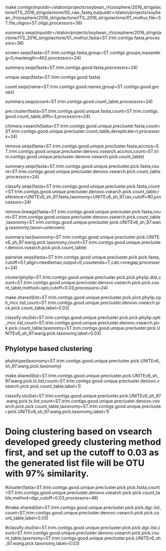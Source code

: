 make.contigs(inputdir=/staton/projects/soybean_rhizosphere/2016_strigolactone/ITS_2016_strigolactone/00_raw_fastq,outputdir=/staton/projects/soybean_rhizosphere/2016_strigolactone/ITS_2016_strigolactone/01_mothur,file=ST.file,oligos=ST.oligo,processors=36)

summary.seqs(inputdir=/staton/projects/soybean_rhizosphere/2016_strigolactone/ITS_2016_strigolactone/01_mothur,fasta=ST.trim.contigs.fasta,processors=36)

screen.seqs(fasta=ST.trim.contigs.fasta,group=ST.contigs.groups,maxambig=0,maxlength=462,processors=24)

summary.seqs(fasta=ST.trim.contigs.good.fasta,processors=24)

unique.seqs(fasta=ST.trim.contigs.good.fasta)

count.seqs(name=ST.trim.contigs.good.names,group=ST.contigs.good.groups)

summary.seqs(count=ST.trim.contigs.good.count_table,processors=24)

pre.cluster(fasta=ST.trim.contigs.good.unique.fasta,count=ST.trim.contigs.good.count_table,diffs=3,processors=24)

chimera.vsearch(fasta=ST.trim.contigs.good.unique.precluster.fasta,count=ST.trim.contigs.good.unique.precluster.count_table,dereplicate=t,processors=24)

remove.seqs(fasta=ST.trim.contigs.good.unique.precluster.fasta,accnos=ST.trim.contigs.good.unique.precluster.denovo.vsearch.accnos,count=ST.trim.contigs.good.unique.precluster.denovo.vsearch.pick.count_table)

summary.seqs(fasta=ST.trim.contigs.good.unique.precluster.pick.fasta,count=ST.trim.contigs.good.unique.precluster.denovo.vsearch.pick.count_table,processors=24)

classify.seqs(fasta=ST.trim.contigs.good.unique.precluster.pick.fasta,count=ST.trim.contigs.good.unique.precluster.denovo.vsearch.pick.count_table,reference=UNITEv6_sh_97.fasta,taxonomy=UNITEv6_sh_97.tax,cutoff=80,processors=24)

remove.lineage(fasta=ST.trim.contigs.good.unique.precluster.pick.fasta,count=ST.trim.contigs.good.unique.precluster.denovo.vsearch.pick.count_table,taxonomy=ST.trim.contigs.good.unique.precluster.pick.UNITEv6_sh_97.wang.taxonomy,taxon=unknown)

summary.tax(taxonomy=ST.trim.contigs.good.unique.precluster.pick.UNITEv6_sh_97.wang.pick.taxonomy,count=ST.trim.contigs.good.unique.precluster.denovo.vsearch.pick.pick.count_table)

pairwise.seqs(fasta=ST.trim.contigs.good.unique.precluster.pick.pick.fasta,cutoff=0.1,align=needleman,output=lt,countends=T,calc=onegap,processors=24)

cluster(phylip=ST.trim.contigs.good.unique.precluster.pick.pick.phylip.dist,count=ST.trim.contigs.good.unique.precluster.denovo.vsearch.pick.pick.count_table,method=opti,cutoff=0.03,processors=24)


make.shared(list=ST.trim.contigs.good.unique.precluster.pick.pick.phylip.opti_mcc.list,count=ST.trim.contigs.good.unique.precluster.denovo.vsearch.pick.pick.count_table,label=0.03)

classify.otu(list=ST.trim.contigs.good.unique.precluster.pick.pick.phylip.opti_mcc.list,count=ST.trim.contigs.good.unique.precluster.denovo.vsearch.pick.pick.count_table,taxonomy=ST.trim.contigs.good.unique.precluster.pick.UNITEv6_sh_97.wang.pick.taxonomy,label=0.03)

## Phylotype based clustering

phylotype(taxonomy=ST.trim.contigs.good.unique.precluster.pick.UNITEv6_sh_97.wang.pick.taxonomy)

make.shared(list=ST.trim.contigs.good.unique.precluster.pick.UNITEv6_sh_97.wang.pick.tx.list,count=ST.trim.contigs.good.unique.precluster.denovo.vsearch.pick.pick.count_table,label=1)

classify.otu(list=ST.trim.contigs.good.unique.precluster.pick.UNITEv6_sh_97.wang.pick.tx.list,count=ST.trim.contigs.good.unique.precluster.denovo.vsearch.pick.pick.count_table,taxonomy=ST.trim.contigs.good.unique.precluster.pick.UNITEv6_sh_97.wang.pick.taxonomy,label=1)


# Doing clustering based on vsearch developed greedy clustering method first, and set up the cutoff to 0.03 as the generated list file will be OTU with 97% similarity. 
 
#cluster(fasta=ST.trim.contigs.good.unique.precluster.pick.pick.fasta,count=ST.trim.contigs.good.unique.precluster.denovo.vsearch.pick.pick.count_table,method=dgc,cutoff=0.03,processors=48)

#make.shared(list=ST.trim.contigs.good.unique.precluster.pick.pick.dgc.list,count=ST.trim.contigs.good.unique.precluster.denovo.vsearch.pick.pick.count_table,label=0.03)

#classify.otu(list=ST.trim.contigs.good.unique.precluster.pick.pick.dgc.list,count=ST.trim.contigs.good.unique.precluster.denovo.vsearch.pick.pick.count_table,taxonomy=ST.trim.contigs.good.unique.precluster.pick.UNITEv6_sh_97.wang.pick.taxonomy,label=0.03)

